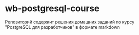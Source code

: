# wb-postgresql-course
Репозиторий содержит решения домашних заданий по курсу "PostgreSQL для разработчиков" в формате markdown
